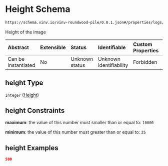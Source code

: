 # Height Schema

```txt
https://schema.vinv.io/vinv-roundwood-pile/0.0.1.json#/properties/logs/items/properties/image_log/properties/height
```

Height of the image

| Abstract            | Extensible | Status         | Identifiable            | Custom Properties | Additional Properties | Access Restrictions | Defined In                                                                                                              |
| :------------------ | :--------- | :------------- | :---------------------- | :---------------- | :-------------------- | :------------------ | :---------------------------------------------------------------------------------------------------------------------- |
| Can be instantiated | No         | Unknown status | Unknown identifiability | Forbidden         | Allowed               | none                | [dereferenced.doc.json\*](../../../../../vinv-schemas/vinv-tree/out/0.0.1/dereferenced.doc.json "open original schema") |

## height Type

`integer` ([Height](dereferenced-properties-logs-log-properties-image-properties-height.md))

## height Constraints

**maximum**: the value of this number must smaller than or equal to: `10000`

**minimum**: the value of this number must greater than or equal to: `25`

## height Examples

```json
500
```
